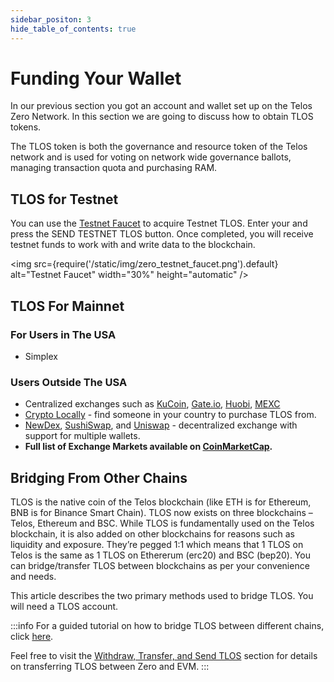 ```yaml
---
sidebar_positon: 3
hide_table_of_contents: true
---
```


# Funding Your Wallet

In our previous section you got an account and wallet set up on the Telos Zero Network. In this section we are going to discuss how to obtain TLOS tokens.

The TLOS token is both the governance and resource token of the Telos network and is used for voting on network wide governance ballots, managing transaction quota and purchasing RAM.


## TLOS for Testnet

You can use the [Testnet Faucet](https://app.telos.net/testnet/developers) to acquire Testnet TLOS. Enter your and press the SEND TESTNET TLOS button. Once completed, you will receive testnet funds to work with and write data to the blockchain.

<img
    src={require('/static/img/zero_testnet_faucet.png').default}
    alt="Testnet Faucet"
    width="30%"
    height="automatic"
/>

## TLOS For Mainnet

### For Users in The USA

- Simplex

### Users Outside The USA

- Centralized exchanges such as [KuCoin](https://www.kucoin.com/trade/TLOS-USDT), [Gate.io](https://www.gate.io/fr/trade/TLOS\_USDT), [Huobi](https://www.huobi.com/en-us/trade/tlos_usdt?type=spot), [MEXC](https://www.mexc.com/exchange/TLOS_USDT)
- [Crypto Locally](https://cryptolocally.com/en/tlos/buy) - find someone in your country to purchase TLOS from.
- [NewDex](https://newdex.io/trade/eosio.token-tlos-eos), [SushiSwap](https://app.sushi.com/en/swap), and [Uniswap](https://app.uniswap.org/#/swap?use=V2?inputCurrency=ETH\&outputCurrency=0x7825e833d495f3d1c28872415a4aee339d26ac88) - decentralized exchange with support for multiple wallets.
- __Full list of Exchange Markets available on [CoinMarketCap](https://coinmarketcap.com/currencies/telos/markets/).__


## Bridging From Other Chains

TLOS is the native coin of the Telos blockchain (like ETH is for Ethereum, BNB is for Binance Smart Chain). TLOS now exists on three blockchains – Telos, Ethereum and BSC. While TLOS is fundamentally used on the Telos blockchain, it is also added on other blockchains for reasons such as liquidity and exposure. They’re pegged 1:1 which means that 1 TLOS on Telos is the same as 1 TLOS on Ethererum (erc20) and BSC (bep20). You can bridge/transfer TLOS between blockchains as per your convenience and needs.

This article describes the two primary methods used to bridge TLOS. You will need a TLOS account.

:::info
For a guided tutorial on how to bridge TLOS between different chains, click [here](https://help.telos.net/en_US/getting-started/how-to-bridge-tlos-between-different-blockchains).

Feel free to visit the [Withdraw, Transfer, and Send TLOS](./withdraw-transfer-and-send-tlos.md) section for details on transferring TLOS between Zero and EVM.
:::
